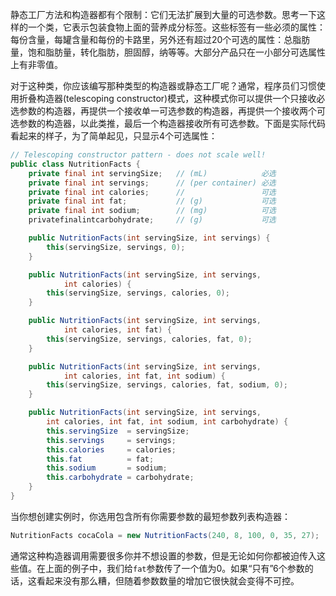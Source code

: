 静态工厂方法和构造器都有个限制：它们无法扩展到大量的可选参数。思考一下这样的一个类，它表示包装食物上面的营养成分标签。这些标签有一些必须的属性：每份含量，每罐含量和每份的卡路里，另外还有超过20个可选的属性：总脂肪量，饱和脂肪量，转化脂肪，胆固醇，纳等等。大部分产品只在一小部分可选属性上有非零值。

对于这种类，你应该编写那种类型的构造器或静态工厂呢？通常，程序员们习惯使用折叠构造器(telescoping constructor)模式，这种模式你可以提供一个只接收必选参数的构造器，再提供一个接收单一可选参数的构造器，再提供一个接收两个可选参数的构造器，以此类推，最后一个构造器接收所有可选参数。下面是实际代码看起来的样子，为了简单起见，只显示4个可选属性：

```java
// Telescoping constructor pattern - does not scale well!
public class NutritionFacts { 
    private final int servingSize;   // (mL)            必选
    private final int servings;      // (per container) 必选
    private final int calories;      //                 可选
    private final int fat;           // (g)             可选
    private final int sodium;        // (mg)            可选
    privatefinalintcarbohydrate;     // (g)             可选

    public NutritionFacts(int servingSize, int servings) {
        this(servingSize, servings, 0);
    }

    public NutritionFacts(int servingSize, int servings,
            int calories) {
        this(servingSize, servings, calories, 0);
    }

    public NutritionFacts(int servingSize, int servings,
            int calories, int fat) {
        this(servingSize, servings, calories, fat, 0);
    }

    public NutritionFacts(int servingSize, int servings,
            int calories, int fat, int sodium) {
        this(servingSize, servings, calories, fat, sodium, 0);
    }

    public NutritionFacts(int servingSize, int servings,
        int calories, int fat, int sodium, int carbohydrate) {
        this.servingSize  = servingSize;
        this.servings     = servings;
        this.calories     = calories;
        this.fat          = fat;
        this.sodium       = sodium;
        this.carbohydrate = carbohydrate;
    }
}
```

当你想创建实例时，你选用包含所有你需要参数的最短参数列表构造器：

```java
NutritionFacts cocaCola = new NutritionFacts(240, 8, 100, 0, 35, 27);
```

通常这种构造器调用需要很多你并不想设置的参数，但是无论如何你都被迫传入这些值。在上面的例子中，我们给`fat`参数传了一个值为0。如果“只有”6个参数的话，这看起来没有那么糟，但随着参数数量的增加它很快就会变得不可控。

